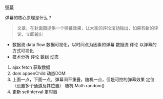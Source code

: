 [弹幕](https://juejin.im/post/5ae56927f265da0b7e0c0968)

弹幕的核心原理是什么？
> 文章，在封面图提供一个弹幕效果，让大家的评论滚动输出，如果有新的评论，立即输出
- 数据流 data flow
数据可视化，以时间点为因素的弹幕
数据流 评论
以弹幕的方式可视化
- 技术分析
评论 数组 动态
1. ajax fetch  获取数据
2. dom appenChild 动态DOM
3. 上面一点，下面一点，弹幕间不重叠，随机一点，但是可控的弹幕效果
定位（设置多个通道及其位置）
随机 Math.random()
4. 更新
setInterval 定时器

